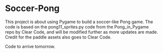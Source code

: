 # Soccer-Pong

This project is about using Pygame to build a soccer-like Pong game. The code is based on the pong11_sprites.py code from the Pong_in_Pygame repo 
by Clear Code, and will be modified further as more updates are made. Credit for the paddle assets also goes to Clear Code. 


Code to arrive tomorrow. 
